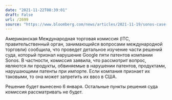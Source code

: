 ```yaml
---
date: "2021-11-22T08:39:01"
draft: False
url: /2699
source: "https://www.bloomberg.com/news/articles/2021-11-19/sonos-case-against-google-gets-closer-scrutiny-by-trade-agency?srnd=technology-vp"
---
```


Американская Международная торговая комиссия (ITC, правительственный орган, занимающийся вопросами международной торговли) сообщила, что проведет детальное изучение части решений суда, который признал нарушение Google пяти патентов компании Sonos. В частности, комиссия заявила, что рассмотрит вопрос, являются ли продукты, обвиняемые в нарушении патентов, продуктами, нарушающими патенты при импорте. Если компания признает их таковыми, то она может запретить их ввоз в США. 

Решение будет вынесено 6 января. Остальные пункты решения суда комиссия рассматривать не будет.
